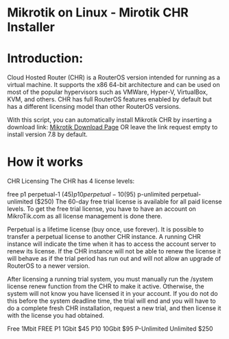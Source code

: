 # Mikrotik on Linux - Mirotik CHR Installer


# Introduction: 
Cloud Hosted Router (CHR) is a RouterOS version intended for running as a virtual machine. It supports the x86 64-bit architecture and can be used on most of the popular hypervisors such as VMWare, Hyper-V, VirtualBox, KVM, and others. CHR has full RouterOS features enabled by default but has a different licensing model than other RouterOS versions.



With this script, you can automatically install Mikrotik CHR by inserting a download link: [Mikrotik Download Page](https://mikrotik.com/download/archive/) OR leave the link request empty to install version 7.8 by default.

# How it works
CHR Licensing
 The CHR has 4 license levels:

free
p1 perpetual-1 ($45)
p10 perpetual-10 ($95)
p-unlimited perpetual-unlimited ($250)
The 60-day free trial license is available for all paid license levels. To get the free trial license, you have to have an account on MikroTik.com as all license management is done there.

Perpetual is a lifetime license (buy once, use forever). It is possible to transfer a perpetual license to another CHR instance. A running CHR instance will indicate the time when it has to access the account server to renew its license. If the CHR instance will not be able to renew the license it will behave as if the trial period has run out and will not allow an upgrade of RouterOS to a newer version.

After licensing a running trial system, you must manually run the /system license renew function from the CHR to make it active. Otherwise, the system will not know you have licensed it in your account. If you do not do this before the system deadline time, the trial will end and you will have to do a complete fresh CHR installation, request a new trial, and then license it with the license you had obtained.

Free	1Mbit	FREE
P1	1Gbit	$45
P10	10Gbit	$95
P-Unlimited	Unlimited	$250

